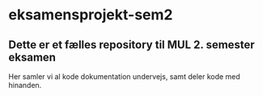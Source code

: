 # eksamensprojekt-sem2

## Dette er et fælles repository til MUL 2. semester eksamen

Her samler vi al kode dokumentation undervejs, samt deler kode med hinanden. 
